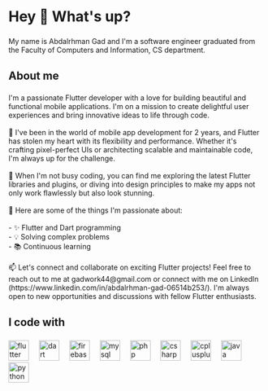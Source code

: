 <h1 align="left">Hey 👋 What's up?</h1>

###

<p align="left">My name is Abdalrhman Gad and I'm a software engineer graduated from the Faculty of Computers and Information, CS department.</p>

###

<h2 align="left">About me</h2>

###

<p align="left">I'm a passionate Flutter developer with a love for building beautiful and functional mobile applications. I'm on a mission to create delightful user experiences and bring innovative ideas to life through code.<br><br>🚀 I've been in the world of mobile app development for 2 years, and Flutter has stolen my heart with its flexibility and performance. Whether it's crafting pixel-perfect UIs or architecting scalable and maintainable code, I'm always up for the challenge.<br><br>📱 When I'm not busy coding, you can find me exploring the latest Flutter libraries and plugins, or diving into design principles to make my apps not only work flawlessly but also look stunning.<br><br>🌟 Here are some of the things I'm passionate about:<br><br>- ✨ Flutter and Dart programming<br>- 💡 Solving complex problems<br>- 📚 Continuous learning<br><br>📫 Let's connect and collaborate on exciting Flutter projects! Feel free to reach out to me at gadwork44@gmail.com or connect with me on LinkedIn (https://www.linkedin.com/in/abdalrhman-gad-06514b253/). I'm always open to new opportunities and discussions with fellow Flutter enthusiasts.</p>

###

<h2 align="left">I code with</h2>

###

<div align="left">
  <img src="https://cdn.jsdelivr.net/gh/devicons/devicon/icons/flutter/flutter-original.svg" height="40" alt="flutter logo"  />
  <img width="12" />
  <img src="https://cdn.jsdelivr.net/gh/devicons/devicon/icons/dart/dart-original.svg" height="40" alt="dart logo"  />
  <img width="12" />
  <img src="https://cdn.jsdelivr.net/gh/devicons/devicon/icons/firebase/firebase-plain.svg" height="40" alt="firebase logo"  />
  <img width="12" />
  <img src="https://cdn.jsdelivr.net/gh/devicons/devicon/icons/mysql/mysql-original.svg" height="40" alt="mysql logo"  />
  <img width="12" />
  <img src="https://cdn.jsdelivr.net/gh/devicons/devicon/icons/php/php-original.svg" height="40" alt="php logo"  />
  <img width="12" />
  <img src="https://cdn.jsdelivr.net/gh/devicons/devicon/icons/csharp/csharp-original.svg" height="40" alt="csharp logo"  />
  <img width="12" />
  <img src="https://cdn.jsdelivr.net/gh/devicons/devicon/icons/cplusplus/cplusplus-original.svg" height="40" alt="cplusplus logo"  />
  <img width="12" />
  <img src="https://cdn.jsdelivr.net/gh/devicons/devicon/icons/java/java-original.svg" height="40" alt="java logo"  />
  <img width="12" />
  <img src="https://cdn.jsdelivr.net/gh/devicons/devicon/icons/python/python-original.svg" height="40" alt="python logo"  />
</div>

###
